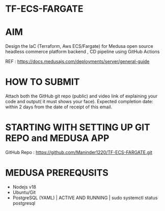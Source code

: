 # TF-ECS-FARGATE

# AIM
Design the IaC (Terraform, Aws ECS/Fargate) for Medusa open source headless commerce platform backend , CD pipeline using GitHub Actions

REF : https://docs.medusajs.com/deployments/server/general-guide

# HOW TO SUBMIT
Attach both the GitHub git repo (public) and video link of explaining your code and output( it must shows your face). 
Expected completion date: within 2 days from the date of receipt of this email.

# STARTING WITH SETTING UP GIT REPO and MEDUSA APP
GitHub Repo : https://github.com/Maninder1220/TF-ECS-FARGATE.git

# MEDUSA PREREQUSITS
- Nodejs v18
- Ubuntu/Git
- PostgreSQL (YAML) | ACTIVE AND RUNNING | sudo systemctl status postgresql 




